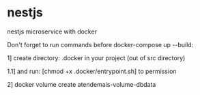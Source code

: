 # nestjs
nestjs microservice with docker 

Don't forget to run commands before docker-compose up --build:

1] create directory: .docker in your project (out of src directory)

1.1] and run: [chmod +x .docker/entrypoint.sh] to permission

2] docker volume create atendemais-volume-dbdata
